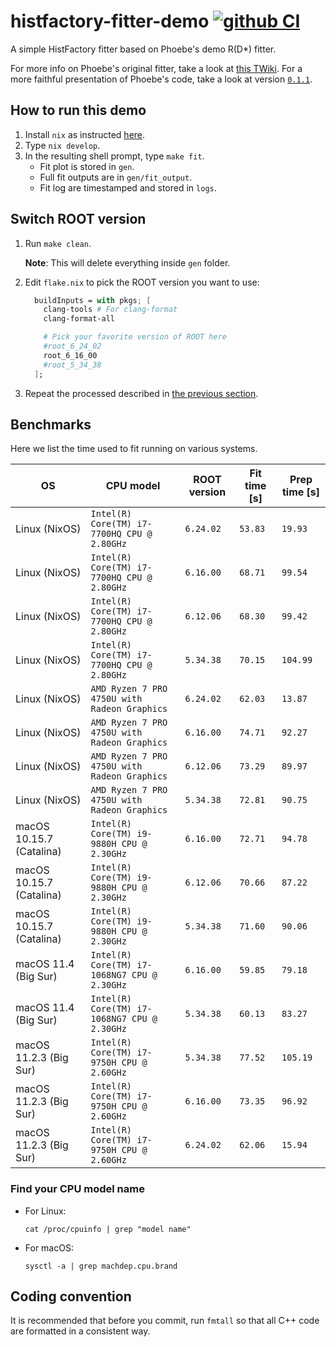 # histfactory-fitter-demo [![github CI](https://github.com/umd-lhcb/histfactory-fitter-demo/workflows/CI/badge.svg?branch=master)](https://github.com/umd-lhcb/histfactory-fitter-demo/actions?query=workflow%3ACI)

A simple HistFactory fitter based on Phoebe's demo R(D*) fitter.

For more info on Phoebe's original fitter, take a look at [this TWiki](https://twiki.cern.ch/twiki/bin/viewauth/LHCbPhysics/HistFactoryInfo).
For a more faithful presentation of Phoebe's code, take a look at version [`0.1.1`](https://github.com/umd-lhcb/histfactory-fitter-demo/tree/0.1.1).


## How to run this demo

1. Install `nix` as instructed [here](https://github.com/umd-lhcb/root-curated#install-nix-on-macos).
2. Type `nix develop`.
3. In the resulting shell prompt, type `make fit`.
    - Fit plot is stored in `gen`.
    - Full fit outputs are in `gen/fit_output`.
    - Fit log are timestamped and stored in `logs`.


## Switch ROOT version

1. Run `make clean`.

    **Note**: This will delete everything inside `gen` folder.

2. Edit `flake.nix` to pick the ROOT version you want to use:

    ```nix
      buildInputs = with pkgs; [
        clang-tools # For clang-format
        clang-format-all

        # Pick your favorite version of ROOT here
        #root_6_24_02
        root_6_16_00
        #root_5_34_38
      ];
    ```
3. Repeat the processed described in [the previous section](#how-to-run-this-demo).


## Benchmarks

Here we list the time used to fit running on various systems.

| OS | CPU model | ROOT version | Fit time [s] | Prep time [s] |
|---|---|---|---|---|
| Linux (NixOS) | `Intel(R) Core(TM) i7-7700HQ CPU @ 2.80GHz` | `6.24.02` | `53.83` | `19.93` |
| Linux (NixOS) | `Intel(R) Core(TM) i7-7700HQ CPU @ 2.80GHz` | `6.16.00` | `68.71` | `99.54` |
| Linux (NixOS) | `Intel(R) Core(TM) i7-7700HQ CPU @ 2.80GHz` | `6.12.06` | `68.30` | `99.42` |
| Linux (NixOS) | `Intel(R) Core(TM) i7-7700HQ CPU @ 2.80GHz` | `5.34.38` | `70.15` | `104.99` |
| Linux (NixOS) | `AMD Ryzen 7 PRO 4750U with Radeon Graphics` | `6.24.02` | `62.03` | `13.87` |
| Linux (NixOS) | `AMD Ryzen 7 PRO 4750U with Radeon Graphics` | `6.16.00` | `74.71` | `92.27` |
| Linux (NixOS) | `AMD Ryzen 7 PRO 4750U with Radeon Graphics` | `6.12.06` | `73.29` | `89.97` |
| Linux (NixOS) | `AMD Ryzen 7 PRO 4750U with Radeon Graphics` | `5.34.38` | `72.81` | `90.75` |
| macOS 10.15.7 (Catalina) | `Intel(R) Core(TM) i9-9880H CPU @ 2.30GHz` | `6.16.00` | `72.71` | `94.78` |
| macOS 10.15.7 (Catalina) | `Intel(R) Core(TM) i9-9880H CPU @ 2.30GHz` | `6.12.06` | `70.66` | `87.22` |
| macOS 10.15.7 (Catalina) | `Intel(R) Core(TM) i9-9880H CPU @ 2.30GHz` | `5.34.38` | `71.60` | `90.06` |
| macOS 11.4 (Big Sur) | `Intel(R) Core(TM) i7-1068NG7 CPU @ 2.30GHz` | `6.16.00` | `59.85` | `79.18` |
| macOS 11.4 (Big Sur) | `Intel(R) Core(TM) i7-1068NG7 CPU @ 2.30GHz` | `5.34.38` | `60.13` | `83.27` |
| macOS 11.2.3 (Big Sur) | `Intel(R) Core(TM) i7-9750H CPU @ 2.60GHz` | `5.34.38` | `77.52` | `105.19` |
| macOS 11.2.3 (Big Sur) | `Intel(R) Core(TM) i7-9750H CPU @ 2.60GHz` | `6.16.00` | `73.35` | `96.92` |
| macOS 11.2.3 (Big Sur) | `Intel(R) Core(TM) i7-9750H CPU @ 2.60GHz` | `6.24.02` | `62.06` | `15.94` |

### Find your CPU model name

- For Linux:

    ```shell
    cat /proc/cpuinfo | grep "model name"
    ```

- For macOS:

    ```shell
    sysctl -a | grep machdep.cpu.brand
    ```


## Coding convention

It is recommended that before you commit, run `fmtall` so that all C++ code are
formatted in a consistent way.
